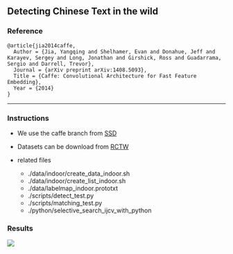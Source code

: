 ## Detecting Chinese Text in the wild

### Reference
    @article{jia2014caffe,
      Author = {Jia, Yangqing and Shelhamer, Evan and Donahue, Jeff and Karayev, Sergey and Long, Jonathan and Girshick, Ross and Guadarrama, Sergio and Darrell, Trevor},
      Journal = {arXiv preprint arXiv:1408.5093},
      Title = {Caffe: Convolutional Architecture for Fast Feature Embedding},
      Year = {2014}
    }

***

### Instructions
* We use the caffe branch from [SSD](https://github.com/intel/caffe/wiki/SSD:-Single-Shot-MultiBox-Detector)

* Datasets can be download from [RCTW](http://mclab.eic.hust.edu.cn/icdar2017chinese/dataset.html)

* related files <br />
	* ./data/indoor/create_data_indoor.sh
	* ./data/indoor/create_list_indoor.sh
	* ./data/labelmap_indoor.prototxt
	* ./scripts/detect_test.py
	* ./scripts/matching_test.py
	* ./python/selective_search_ijcv_with_python

### Results
![](https://github.com/qizAidon/text_detection/blob/master/res.png)

